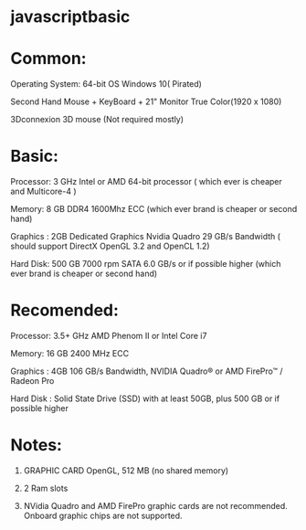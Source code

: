# javascriptbasic

# Common:

Operating System: 64-bit OS Windows 10( Pirated)

Second Hand Mouse + KeyBoard + 21" Monitor True Color(1920 x 1080)

3Dconnexion 3D mouse (Not required mostly)

# Basic:

Processor: 3 GHz  Intel or AMD 64-bit processor ( which ever is cheaper and Multicore-4 )

Memory: 8 GB  DDR4 1600Mhz ECC (which ever brand is cheaper or second hand)

Graphics : 2GB Dedicated Graphics Nvidia Quadro 29 GB/s Bandwidth ( should support DirectX OpenGL 3.2 and OpenCL 1.2) 

Hard Disk: 500 GB  7000 rpm SATA 6.0 GB/s or if possible higher (which ever brand is cheaper or second hand)


# Recomended: 

Processor: 3.5+ GHz  AMD Phenom II or Intel Core i7

Memory: 16 GB 2400 MHz ECC

Graphics : 4GB 106 GB/s Bandwidth, NVIDIA Quadro® or AMD FirePro™ / Radeon Pro

Hard Disk : Solid State Drive (SSD) with at least 50GB, plus 500 GB or if possible higher

# Notes:
 
1. GRAPHIC CARD	OpenGL, 512 MB (no shared memory)

2. 2 Ram slots 

3. NVidia Quadro and AMD FirePro graphic cards are not recommended. Onboard graphic chips are not supported.
